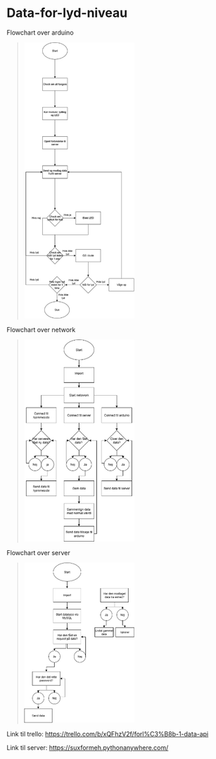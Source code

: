 # Data-for-lyd-niveau
Flowchart over arduino 
><img width="250" src="https://github.com/LumpaClumpa/Data-for-lyd-niveau/blob/main/Arduino%20flowchart.drawio.png?raw=true" />
Flowchart over network
><img width="250" src="https://github.com/LumpaClumpa/Data-for-lyd-niveau/blob/main/Network_Flowchart.drawio.png" />
Flowchart over server
><img width="250" src="https://github.com/LumpaClumpa/Data-for-lyd-niveau/blob/main/Server_Flowchart.drawio.png" />
Link til trello: https://trello.com/b/xQFhzV2f/forl%C3%B8b-1-data-api

Link til server: https://suxformeh.pythonanywhere.com/
